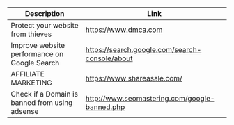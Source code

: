 | Description   | Link          |
| ------------- | ------------- |
| Protect your website from thieves | https://www.dmca.com  |
| Improve website performance on Google Search | https://search.google.com/search-console/about |
| AFFILIATE MARKETING | https://www.shareasale.com/|
| Check if a Domain is banned from using adsense | http://www.seomastering.com/google-banned.php|


